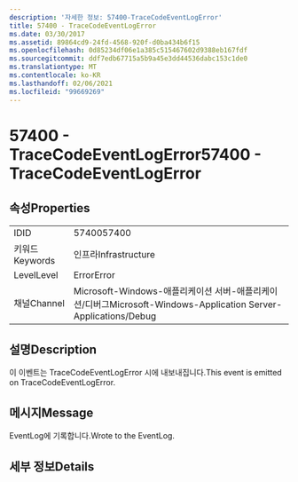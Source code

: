 ```yaml
---
description: '자세한 정보: 57400-TraceCodeEventLogError'
title: 57400 - TraceCodeEventLogError
ms.date: 03/30/2017
ms.assetid: 89864cd9-24fd-4568-920f-d0ba434b6f15
ms.openlocfilehash: 0d85234df06e1a385c515467602d9388eb167fdf
ms.sourcegitcommit: ddf7edb67715a5b9a45e3dd44536dabc153c1de0
ms.translationtype: MT
ms.contentlocale: ko-KR
ms.lasthandoff: 02/06/2021
ms.locfileid: "99669269"
---
```

# <a name="57400---tracecodeeventlogerror"></a><span data-ttu-id="6d328-103">57400 - TraceCodeEventLogError</span><span class="sxs-lookup"><span data-stu-id="6d328-103">57400 - TraceCodeEventLogError</span></span>

## <a name="properties"></a><span data-ttu-id="6d328-104">속성</span><span class="sxs-lookup"><span data-stu-id="6d328-104">Properties</span></span>  
  
|||  
|-|-|  
|<span data-ttu-id="6d328-105">ID</span><span class="sxs-lookup"><span data-stu-id="6d328-105">ID</span></span>|<span data-ttu-id="6d328-106">57400</span><span class="sxs-lookup"><span data-stu-id="6d328-106">57400</span></span>|  
|<span data-ttu-id="6d328-107">키워드</span><span class="sxs-lookup"><span data-stu-id="6d328-107">Keywords</span></span>|<span data-ttu-id="6d328-108">인프라</span><span class="sxs-lookup"><span data-stu-id="6d328-108">Infrastructure</span></span>|  
|<span data-ttu-id="6d328-109">Level</span><span class="sxs-lookup"><span data-stu-id="6d328-109">Level</span></span>|<span data-ttu-id="6d328-110">Error</span><span class="sxs-lookup"><span data-stu-id="6d328-110">Error</span></span>|  
|<span data-ttu-id="6d328-111">채널</span><span class="sxs-lookup"><span data-stu-id="6d328-111">Channel</span></span>|<span data-ttu-id="6d328-112">Microsoft-Windows-애플리케이션 서버-애플리케이션/디버그</span><span class="sxs-lookup"><span data-stu-id="6d328-112">Microsoft-Windows-Application Server-Applications/Debug</span></span>|  
  
## <a name="description"></a><span data-ttu-id="6d328-113">설명</span><span class="sxs-lookup"><span data-stu-id="6d328-113">Description</span></span>  

 <span data-ttu-id="6d328-114">이 이벤트는 TraceCodeEventLogError 시에 내보내집니다.</span><span class="sxs-lookup"><span data-stu-id="6d328-114">This event is emitted on TraceCodeEventLogError.</span></span>  
  
## <a name="message"></a><span data-ttu-id="6d328-115">메시지</span><span class="sxs-lookup"><span data-stu-id="6d328-115">Message</span></span>  

 <span data-ttu-id="6d328-116">EventLog에 기록합니다.</span><span class="sxs-lookup"><span data-stu-id="6d328-116">Wrote to the EventLog.</span></span>  
  
## <a name="details"></a><span data-ttu-id="6d328-117">세부 정보</span><span class="sxs-lookup"><span data-stu-id="6d328-117">Details</span></span>
